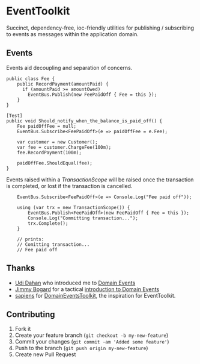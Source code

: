 # EventToolkit

Succinct, dependency-free, ioc-friendly utilities for publishing / subscribing to events as messages within the application domain.

## Events

Events aid decoupling and separation of concerns.

    public class Fee {
        public RecordPayment(amountPaid) {
          if (amountPaid >= amountOwed)
            EventBus.Publish(new FeePaidOff { Fee = this });
        }
    }

    [Test]
    public void Should_notify_when_the_balance_is_paid_off() {
        Fee paidOffFee = null;
        EventBus.Subscribe<FeePaidOff>(e => paidOffFee = e.Fee);

        var customer = new Customer();
        var fee = customer.ChargeFee(100m);
        fee.RecordPayment(100m);

        paidOffFee.ShouldEqual(fee);
    }

Events raised within a *TransactionScope* will be raised once the transaction is completed, or lost if the transaction is cancelled.

        EventBus.Subscribe<FeePaidOff>(e => Console.Log("Fee paid off"));

        using (var trx = new TransactionScope()) {
            EventBus.Publish<FeePaidOff>(new FeePaidOff { Fee = this });
            Console.Log("Committing transaction...");
            trx.Complete();
        }

        // prints:
        // Comitting transaction...
        // Fee paid off

## Thanks

* [Udi Dahan](http://www.udidahan.com) who introduced me to [Domain Events](http://www.udidahan.com/2009/06/14/domain-events-salvation/)
* [Jimmy Bogard](http://lostechies.com/jimmybogard) for a tactical [introduction to Domain Events](http://lostechies.com/jimmybogard/2010/04/08/strengthening-your-domain-domain-events/)
* [sapiens](http://github.com/sapiens) for [DomainEventsToolkit](http://github.com/sapiens/DomainEventsToolkit),
  the inspiration for EventToolkit.

## Contributing

1. Fork it
2. Create your feature branch (`git checkout -b my-new-feature`)
3. Commit your changes (`git commit -am 'Added some feature'`)
4. Push to the branch (`git push origin my-new-feature`)
5. Create new Pull Request

